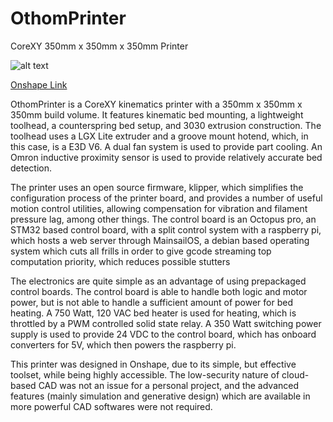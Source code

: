 # OthomPrinter
CoreXY 350mm x 350mm x 350mm Printer

![alt text]([https://github.com/moothemoo/OthomPrinter/blob/main/Assembly%20Screenshot?raw=true])

[Onshape Link](https://cad.onshape.com/documents/486057f9bfa2f3c877bee928/w/97106b5181098ec6194ae382/e/accf4027831999f4600c351c?renderMode=0&uiState=6726fa76c63a440339ccd613)

OthomPrinter is a CoreXY kinematics printer with a 350mm x 350mm x 350mm build volume. It features kinematic bed mounting, a lightweight toolhead, a counterspring bed setup, and 3030 extrusion construction. The 
toolhead uses a LGX Lite extruder and a groove mount hotend, which, in this case, is a E3D V6. A dual fan system is used to provide part cooling. An Omron inductive proximity sensor is used to provide relatively 
accurate bed detection.

The printer uses an open source firmware, klipper, which simplifies the configuration process of the printer board, and provides a number of useful motion control utilities, allowing compensation for vibration and
filament pressure lag, among other things. The control board is an Octopus pro, an STM32 based control board, with a split control system with a raspberry pi, which hosts a web server through MainsailOS, a debian
based operating system which cuts all frills in order to give gcode streaming top computation priority, which reduces possible stutters

The electronics are quite simple as an advantage of using prepackaged control boards. The control board is able to handle both logic and motor power, but is not able to handle a sufficient amount of power for bed 
heating. A 750 Watt, 120 VAC bed heater is used for heating, which is throttled by a PWM controlled solid state relay. A 350 Watt switching power supply is used to provide 24 VDC to the control board, which has
onboard converters for 5V, which then powers the raspberry pi.

This printer was designed in Onshape, due to its simple, but effective toolset, while being highly accessible. The low-security nature of cloud-based CAD was not an issue for a personal project, and the advanced 
features (mainly simulation and generative design) which are available in more powerful CAD softwares were not required.
